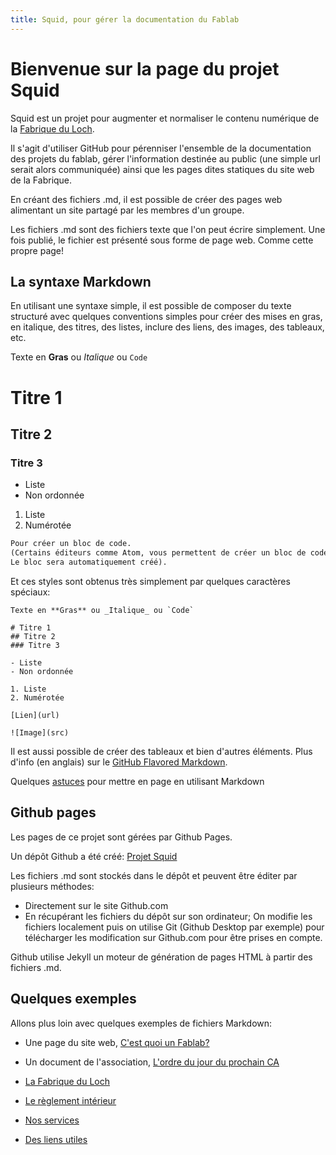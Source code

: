 ```yaml
---
title: Squid, pour gérer la documentation du Fablab
---
```


# Bienvenue sur la page du projet Squid

Squid est un projet pour augmenter et normaliser le contenu numérique de la [Fabrique du Loch](http://www.lafabriqueduloch.org/).

Il s'agit d'utiliser GitHub pour pérenniser l'ensemble de la documentation des projets du fablab,
gérer l'information destinée au public (une simple url serait alors communiquée)
ainsi que les pages dites statiques du site web de la Fabrique.

En créant des fichiers .md, il est possible de créer des pages web alimentant un site partagé par les membres d'un groupe.

Les fichiers .md sont des fichiers texte que l'on peut écrire simplement.
Une fois publié, le fichier est présenté sous forme de page web.
Comme cette propre page!

## La syntaxe Markdown
En utilisant une syntaxe simple, il est possible de composer du texte structuré avec quelques conventions simples
pour créer des mises en gras, en italique, des titres, des listes, inclure des liens, des images, des tableaux, etc.

Texte en **Gras** ou _Italique_ ou `Code`

# Titre 1
## Titre 2
### Titre 3

- Liste
- Non ordonnée

1. Liste
2. Numérotée

```markdown
Pour créer un bloc de code.
(Certains éditeurs comme Atom, vous permettent de créer un bloc de code en tapant uniquement "code" sur une seule ligne.
Le bloc sera automatiquement créé).
```

Et ces styles sont obtenus très simplement par quelques caractères spéciaux:

```
Texte en **Gras** ou _Italique_ ou `Code`

# Titre 1
## Titre 2
### Titre 3

- Liste
- Non ordonnée

1. Liste
2. Numérotée

[Lien](url)

![Image](src)

```

Il est aussi possible de créer des tableaux et bien d'autres éléments.
Plus d'info (en anglais) sur le [GitHub Flavored Markdown](https://guides.github.com/features/mastering-markdown/).

Quelques [astuces](tipstricks.md) pour mettre en page en utilisant Markdown

## Github pages
Les pages de ce projet sont gérées par Github Pages.

Un dépôt Github a été créé: [Projet Squid](http://arnaudswail.github.io/squid/)

Les fichiers .md sont stockés dans le dépôt et peuvent être éditer par plusieurs méthodes:
- Directement sur le site Github.com
- En récupérant les fichiers du dépôt sur son ordinateur; On modifie les fichiers localement
puis on utilise Git (Github Desktop par exemple) pour télécharger les modification sur Github.com pour être prises en compte.

Github utilise Jekyll un moteur de génération de pages HTML à partir des fichiers .md.

## Quelques exemples
Allons plus loin avec quelques exemples de fichiers Markdown:
- Une page du site web, [C'est quoi un Fablab?](https://arnaudswail.github.io/squid/fabloch)
- Un document de l'association, [L'ordre du jour du prochain CA](CA_du_11_janvier_2019.md)

- [La Fabrique du Loch](https://arnaudswail.github.io/squid/association)
- [Le règlement intérieur](https://arnaudswail.github.io/squid/reglement)
- [Nos services](https://arnaudswail.github.io/squid/services)
- [Des liens utiles](liens)
